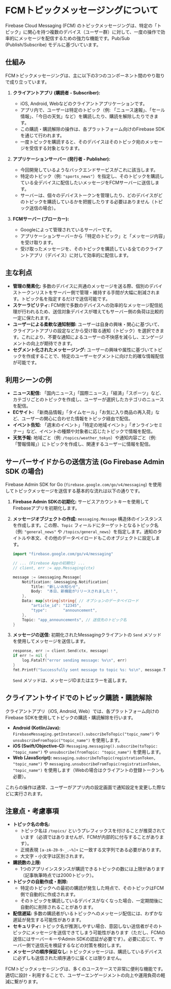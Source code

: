 # FCMトピックメッセージングについて

Firebase Cloud Messaging (FCM) のトピックメッセージングは、特定の「トピック」に関心を持つ複数のデバイス（ユーザー群）に対して、一度の操作で効率的にメッセージを配信するための強力な機能です。Pub/Sub (Publish/Subscribe) モデルに基づいています。

## 仕組み

FCMトピックメッセージングは、主に以下の3つのコンポーネント間のやり取りで成り立っています。

1.  **クライアントアプリ (購読者 - Subscriber):**
    *   iOS, Android, Webなどのクライアントアプリケーションです。
    *   アプリ内で、ユーザーは特定のトピック（例: 「ニュース速報」、「セール情報」、「今日の天気」など）を購読したり、購読を解除したりできます。
    *   この購読・購読解除の操作は、各プラットフォーム向けのFirebase SDKを通じて行われます。
    *   一度トピックを購読すると、そのデバイスはそのトピック宛のメッセージを受信する対象となります。

2.  **アプリケーションサーバー (発行者 - Publisher):**
    *   今回開発しているようなバックエンドサービスがこれに該当します。
    *   特定のトピック（例: `"sports_news"`）を指定し、そのトピックを購読している全デバイスに配信したいメッセージをFCMサーバーに送信します。
    *   サーバーは、個々のデバイストークンを管理したり、どのデバイスがどのトピックを購読しているかを把握したりする必要はありません（トピック送信の場合）。

3.  **FCMサーバー (ブローカー):**
    *   Googleによって管理されているサーバーです。
    *   アプリケーションサーバーから「特定のトピック」と「メッセージ内容」を受け取ります。
    *   受け取ったメッセージを、そのトピックを購読している全てのクライアントアプリ（デバイス）に対して効率的に配信します。

## 主な利点

*   **管理の簡素化:**
    多数のデバイスに共通のメッセージを送る際、個別のデバイストークンリストをサーバー側で管理・維持する手間が大幅に削減されます。トピック名を指定するだけで送信可能です。
*   **スケーラビリティ:**
    FCM側で多数のデバイスへの効率的なメッセージ配信処理が行われるため、送信対象デバイスが増えてもサーバー側の負荷は比較的一定に保たれます。
*   **ユーザーによる柔軟な通知制御:**
    ユーザーは自身の興味・関心に基づいて、クライアントアプリの設定などから受け取る通知（トピック）を選択できます。これにより、不要な通知によるユーザーの不快感を減らし、エンゲージメントの向上が期待できます。
*   **セグメント化されたメッセージング:**
    ユーザーの興味や属性に基づいてトピックを作成することで、特定のユーザーセグメントに向けた的確な情報配信が可能です。

## 利用シーンの例

*   **ニュース配信:** 「国内ニュース」「国際ニュース」「経済」「スポーツ」など、カテゴリごとのトピックを作成し、ユーザーが選択したカテゴリのニュースを配信。
*   **ECサイト:** 「新商品情報」「タイムセール」「お気に入り商品の再入荷」など、ユーザーの関心に合わせた情報をトピック経由で配信。
*   **イベント告知:** 「週末のイベント」「特定の地域イベント」「オンラインセミナー」など、イベントの種類や対象者に応じたトピックで情報を配信。
*   **天気予報:** 地域ごと（例: `/topics/weather_tokyo`）や通知内容ごと（例: 「警報情報」）にトピックを作成し、関連するユーザーに情報を配信。

## サーバーサイドからの送信方法 (Go Firebase Admin SDK の場合)

Firebase Admin SDK for Go (`firebase.google.com/go/v4/messaging`) を使用してトピックメッセージを送信する基本的な流れは以下の通りです。

1.  **Firebase Admin SDKの初期化:**
    サービスアカウントキーを使用してFirebaseアプリを初期化します。

2.  **メッセージオブジェクトの作成:**
    `messaging.Message` 構造体のインスタンスを作成します。この際、`Topic` フィールドにターゲットとなるトピック名（例: `"general_news"` や `/topics/general_news`）を指定します。通知のタイトルや本文、その他のデータペイロードもこのオブジェクトに設定します。

    ```go
    import "firebase.google.com/go/v4/messaging"

    // ... (Firebase Appの初期化) ...
    // client, err := app.Messaging(ctx)

    message := &messaging.Message{
        Notification: &messaging.Notification{
            Title: "新しいお知らせ",
            Body:  "本日、新機能がリリースされました！",
        },
        Data: map[string]string{ // オプションのデータペイロード
            "article_id": "12345",
            "type":       "announcement",
        },
        Topic: "app_announcements", // 送信先のトピック名
    }
    ```

3.  **メッセージの送信:**
    初期化されたMessagingクライアントの `Send` メソッドを使用してメッセージを送信します。

    ```go
    response, err := client.Send(ctx, message)
    if err != nil {
        log.Fatalf("error sending message: %v\n", err)
    }
    fmt.Printf("Successfully sent message to topic %s: %s\n", message.Topic, response)
    ```
    `Send` メソッドは、メッセージIDまたはエラーを返します。

## クライアントサイドでのトピック購読・購読解除

クライアントアプリ（iOS, Android, Web）では、各プラットフォーム向けのFirebase SDKを使用してトピックの購読・購読解除を行います。

*   **Android (Kotlin/Java):** `FirebaseMessaging.getInstance().subscribeToTopic("topic_name")` や `unsubscribeFromTopic("topic_name")` を使用します。
*   **iOS (Swift/Objective-C):** `Messaging.messaging().subscribe(toTopic: "topic_name")` や `unsubscribe(fromTopic: "topic_name")` を使用します。
*   **Web (JavaScript):** `messaging.subscribeToTopic(registrationToken, "topic_name")` や `messaging.unsubscribeFromTopic(registrationToken, "topic_name")` を使用します（Webの場合はクライアントの登録トークンも必要）。

これらの操作は通常、ユーザーがアプリ内の設定画面で通知設定を変更した際などに実行されます。

## 注意点・考慮事項

*   **トピック名の命名:**
    *   トピック名は `/topics/` というプレフィックスを付けることが推奨されています（必須ではありませんが、FCMが内部的に付与することがあります）。
    *   正規表現 `[a-zA-Z0-9-_.~%]+` に一致する文字列である必要があります。
    *   大文字・小文字は区別されます。
*   **購読数の上限:**
    *   1つのアプリインスタンスが購読できるトピックの数には上限があります（記事執筆時点では2000トピック）。
*   **トピックの自動作成・削除:**
    *   特定のトピックへの最初の購読が発生した時点で、そのトピックはFCM側で自動的に作成されます。
    *   そのトピックを購読しているデバイスがなくなった場合、一定期間後に自動的に削除されることがあります。
*   **配信遅延:**
    多数の購読者がいるトピックへのメッセージ配信には、わずかな遅延が発生する可能性があります。
*   **セキュリティ:**
    トピック名が推測しやすい場合、意図しない送信者がそのトピックにメッセージを送信できてしまう可能性があります（ただし、FCMの送信にはサーバーキーやAdmin SDKの認証が必要です）。必要に応じて、サーバー側で送信元を検証するなどの対策を検討します。
*   **メッセージの順序保証なし:**
    トピックメッセージは、購読しているデバイスに必ずしも送信された順序通りに届くとは限りません。

FCMトピックメッセージングは、多くのユースケースで非常に便利な機能です。適切に設計・利用することで、ユーザーエンゲージメントの向上や運用負荷の軽減に繋がります。
